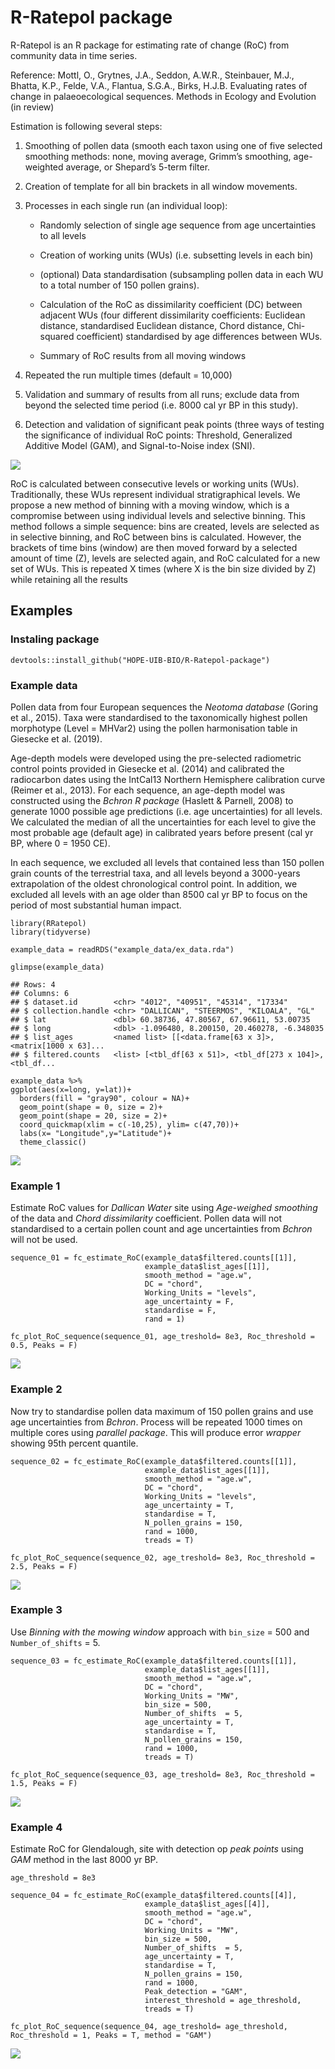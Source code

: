 R-Ratepol package
=================

R-Ratepol is an R package for estimating rate of change (RoC) from
community data in time series.

Reference: Mottl, O., Grytnes, J.A., Seddon, A.W.R., Steinbauer, M.J., Bhatta, K.P., Felde, V.A., Flantua, S.G.A., Birks, H.J.B. Evaluating rates of change in palaeoecological sequences. Methods in Ecology and Evolution (in review)


Estimation is following several steps:

1.  Smoothing of pollen data (smooth each taxon using one of five
    selected smoothing methods: none, moving average, Grimm’s smoothing,
    age-weighted average, or Shepard’s 5-term filter.

2.  Creation of template for all bin brackets in all window movements.

3.  Processes in each single run (an individual loop):

    -   Randomly selection of single age sequence from age uncertainties
        to all levels

    -   Creation of working units (WUs) (i.e. subsetting levels in each
        bin)

    -   (optional) Data standardisation (subsampling pollen data in each
        WU to a total number of 150 pollen grains).

    -   Calculation of the RoC as dissimilarity coefficient (DC) between
        adjacent WUs (four different dissimilarity coefficients:
        Euclidean distance, standardised Euclidean distance, Chord
        distance, Chi-squared coefficient) standardised by age
        differences between WUs.

    -   Summary of RoC results from all moving windows

4.  Repeated the run multiple times (default = 10,000)

5.  Validation and summary of results from all runs; exclude data from
    beyond the selected time period (i.e. 8000 cal yr BP in this study).

6.  Detection and validation of significant peak points (three ways of
    testing the significance of individual RoC points: Threshold,
    Generalized Additive Model (GAM), and Signal-to-Noise index (SNI).

![](README_files/figure-source/Fig_Scheme.png)

RoC is calculated between consecutive levels or working units (WUs).
Traditionally, these WUs represent individual stratigraphical levels. We
propose a new method of binning with a moving window, which is a
compromise between using individual levels and selective binning. This
method follows a simple sequence: bins are created, levels are selected
as in selective binning, and RoC between bins is calculated. However,
the brackets of time bins (window) are then moved forward by a selected
amount of time (Z), levels are selected again, and RoC calculated for a
new set of WUs. This is repeated X times (where X is the bin size
divided by Z) while retaining all the results

Examples
--------

### Instaling package

    devtools::install_github("HOPE-UIB-BIO/R-Ratepol-package")

### Example data

Pollen data from four European sequences the *Neotoma database* (Goring
et al., 2015). Taxa were standardised to the taxonomically highest
pollen morphotype (Level = MHVar2) using the pollen harmonisation table
in Giesecke et al. (2019).

Age-depth models were developed using the pre-selected radiometric
control points provided in Giesecke et al. (2014) and calibrated the
radiocarbon dates using the IntCal13 Northern Hemisphere calibration
curve (Reimer et al., 2013). For each sequence, an age-depth model was
constructed using the *Bchron R package* (Haslett & Parnell, 2008) to
generate 1000 possible age predictions (i.e. age uncertainties) for all
levels. We calculated the median of all the uncertainties for each level
to give the most probable age (default age) in calibrated years before
present (cal yr BP, where 0 = 1950 CE).

In each sequence, we excluded all levels that contained less than 150
pollen grain counts of the terrestrial taxa, and all levels beyond a
3000-years extrapolation of the oldest chronological control point. In
addition, we excluded all levels with an age older than 8500 cal yr BP
to focus on the period of most substantial human impact.

    library(RRatepol)
    library(tidyverse)

    example_data = readRDS("example_data/ex_data.rda")

    glimpse(example_data)

    ## Rows: 4
    ## Columns: 6
    ## $ dataset.id        <chr> "4012", "40951", "45314", "17334"
    ## $ collection.handle <chr> "DALLICAN", "STEERMOS", "KILOALA", "GL"
    ## $ lat               <dbl> 60.38736, 47.80567, 67.96611, 53.00735
    ## $ long              <dbl> -1.096480, 8.200150, 20.460278, -6.348035
    ## $ list_ages         <named list> [[<data.frame[63 x 3]>, <matrix[1000 x 63]...
    ## $ filtered.counts   <list> [<tbl_df[63 x 51]>, <tbl_df[273 x 104]>, <tbl_df...

    example_data %>%
    ggplot(aes(x=long, y=lat))+
      borders(fill = "gray90", colour = NA)+
      geom_point(shape = 0, size = 2)+
      geom_point(shape = 20, size = 2)+
      coord_quickmap(xlim = c(-10,25), ylim= c(47,70))+
      labs(x= "Longitude",y="Latitude")+
      theme_classic()

![](README_files/figure-markdown_strict/plot%20data-1.png)

### Example 1

Estimate RoC values for *Dallican Water* site using *Age-weighed
smoothing* of the data and *Chord dissimilarity* coefficient. Pollen
data will not standardised to a certain pollen count and age
uncertainties from *Bchron* will not be used.

    sequence_01 = fc_estimate_RoC(example_data$filtered.counts[[1]],
                                  example_data$list_ages[[1]],
                                  smooth_method = "age.w",
                                  DC = "chord",
                                  Working_Units = "levels",
                                  age_uncertainty = F,
                                  standardise = F,
                                  rand = 1)

    fc_plot_RoC_sequence(sequence_01, age_treshold= 8e3, Roc_threshold = 0.5, Peaks = F)

![](README_files/figure-markdown_strict/plot%201-1.png)

### Example 2

Now try to standardise pollen data maximum of 150 pollen grains and use
age uncertainties from *Bchron*. Process will be repeated 1000 times on
multiple cores using *parallel package*. This will produce error
*wrapper* showing 95th percent quantile.

    sequence_02 = fc_estimate_RoC(example_data$filtered.counts[[1]],
                                  example_data$list_ages[[1]],
                                  smooth_method = "age.w",
                                  DC = "chord",
                                  Working_Units = "levels",
                                  age_uncertainty = T,
                                  standardise = T,
                                  N_pollen_grains = 150,
                                  rand = 1000,
                                  treads = T)

    fc_plot_RoC_sequence(sequence_02, age_treshold= 8e3, Roc_threshold = 2.5, Peaks = F)

![](README_files/figure-markdown_strict/plot%202-1.png)

### Example 3

Use *Binning with the mowing window* approach with `bin_size` = 500 and
`Number_of_shifts` = 5.

    sequence_03 = fc_estimate_RoC(example_data$filtered.counts[[1]],
                                  example_data$list_ages[[1]],
                                  smooth_method = "age.w",
                                  DC = "chord",
                                  Working_Units = "MW",
                                  bin_size = 500,
                                  Number_of_shifts  = 5,
                                  age_uncertainty = T,
                                  standardise = T,
                                  N_pollen_grains = 150,
                                  rand = 1000,
                                  treads = T)

    fc_plot_RoC_sequence(sequence_03, age_treshold= 8e3, Roc_threshold = 1.5, Peaks = F)

![](README_files/figure-markdown_strict/plot%203-1.png)

### Example 4

Estimate RoC for Glendalough, site with detection op *peak points* using
*GAM* method in the last 8000 yr BP.

    age_threshold = 8e3

    sequence_04 = fc_estimate_RoC(example_data$filtered.counts[[4]],
                                  example_data$list_ages[[4]],
                                  smooth_method = "age.w",
                                  DC = "chord",
                                  Working_Units = "MW",
                                  bin_size = 500,
                                  Number_of_shifts  = 5,
                                  age_uncertainty = T,
                                  standardise = T,
                                  N_pollen_grains = 150,
                                  rand = 1000,
                                  Peak_detection = "GAM",
                                  interest_threshold = age_threshold,
                                  treads = T)

    fc_plot_RoC_sequence(sequence_04, age_treshold= age_threshold, Roc_threshold = 1, Peaks = T, method = "GAM")

![](README_files/figure-markdown_strict/plot%204-1.png)
